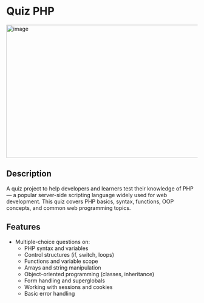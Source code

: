 # Quiz PHP
<img width="680" height="350" alt="image" src="https://github.com/user-attachments/assets/368c6cf4-0896-4dff-b281-f43e0f0c8474" />

## Description
A quiz project to help developers and learners test their knowledge of PHP — a popular server-side scripting language widely used for web development. This quiz covers PHP basics, syntax, functions, OOP concepts, and common web programming topics.

## Features
- Multiple-choice questions on:
  - PHP syntax and variables
  - Control structures (if, switch, loops)
  - Functions and variable scope
  - Arrays and string manipulation
  - Object-oriented programming (classes, inheritance)
  - Form handling and superglobals
  - Working with sessions and cookies
  - Basic error handling
